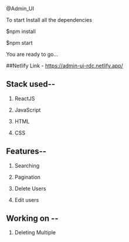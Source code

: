 @Admin_UI

To start
Install all the dependencies

$npm install

$npm start

You are ready to go...

##Netlify Link - https://admin-ui-rdc.netlify.app/

## Stack used--

1. ReactJS 

2. JavaScript 

3. HTML

4. CSS


## Features--

1. Searching 

2. Pagination  

3. Delete Users 

4. Edit users


## Working on --
 
 1.  Deleting Multiple
